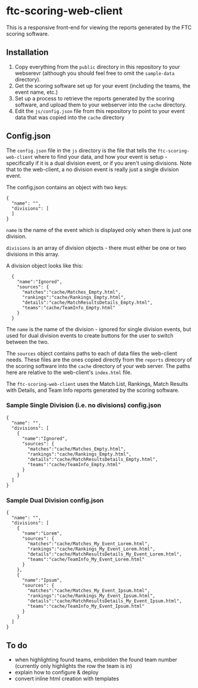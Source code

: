 # ftc-scoring-web-client

This is a responsive front-end for viewing the reports generated by the FTC scoring software.

## Installation
1. Copy everything from the `public` directory in this repository to your webserevr (although you should feel free to omit the `sample-data` directory).
2. Get the scoring software set up for your event (including the teams, the event name, etc.)
3. Set up a process to retrieve the reports generated by the scoring software, and upload them to your webserver into the `cache` directory.
4. Edit the `js/config.json` file from this repository to point to your event data that was copied into the `cache` directory

## Config.json
The `config.json` file in the `js` directory is the file that tells the `ftc-scoring-web-client` where to find your data, and how your event is setup - specifically if it is a dual division event, or if you aren't using divisions.  Note that to the web-client, a no division event is really just a single division event.

The config.json contains an object with two keys:

    {
      "name": "",
      "divisions": [
      ]
    }
`name` is the name of the event which is displayed only when there is just one division.

`divisions` is an array of division objects - there must either be one or two divisions in this array.

A division object looks like this:

      {
        "name":"Ignored",
        "sources": {
          "matches":"cache/Matches_Empty.html",
          "rankings":"cache/Rankings_Empty.html",
          "details":"cache/MatchResultsDetails_Empty.html",
          "teams":"cache/TeamInfo_Empty.html"
        }
      }
The `name` is the name of the division - ignored for single division events, but used for dual division events to create buttons for the user to switch between the two.

The `sources` object contains paths to each of data files the web-client needs.  These files are the ones copied directly from the `reports` direcory of the scoring software into the `cache` directory of your web server.  The paths here are relative to the web-client's `index.html` file.

The `ftc-scoring-web-client` uses the Match List, Rankings, Match Results with Details, and Team Info reports generated by the scoring software.

### Sample Single Division (i.e. no divisions) config.json
    {
      "name": "",
      "divisions": [
        {
          "name":"Ignored",
          "sources": {
            "matches":"cache/Matches_Empty.html",
            "rankings":"cache/Rankings_Empty.html",
            "details":"cache/MatchResultsDetails_Empty.html",
            "teams":"cache/TeamInfo_Empty.html"
          }
        }
      ]
    }


### Sample Dual Division config.json
    {
      "name": "",
      "divisions": [
        {
          "name":"Lorem",
          "sources": {
            "matches":"cache/Matches_My_Event_Lorem.html",
            "rankings":"cache/Rankings_My_Event_Lorem.html",
            "details":"cache/MatchResultsDetails_My_Event_Lorem.html",
            "teams":"cache/TeamInfo_My_Event_Lorem.html"
          }
        },
        {
          "name":"Ipsum",
          "sources": {
            "matches":"cache/Matches_My_Event_Ipsum.html",
            "rankings":"cache/Rankings_My_Event_Ipsum.html",
            "details":"cache/MatchResultsDetails_My_Event_Ipsum.html",
            "teams":"cache/TeamInfo_My_Event_Ipsum.html"
          }
        }
      ]
    }

## To do
- when highlighting found teams, embolden the found team number (currently only highlights the row the team is in)
- explain how to configure & deploy
- convert inline html creation with templates
